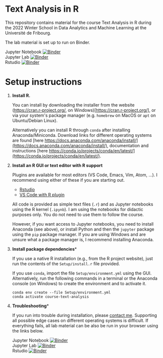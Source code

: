 # Text Analysis in R

This repository contains material for the course Text Analysis in R during the
2022 Winter School in Data Analytics and Machine Learning at the Université de
Fribourg.

The lab material is set up to run on Binder.

Jupyter Notebook [![Binder](https://mybinder.org/badge_logo.svg)](https://mybinder.org/v2/gh/hliebert/course-text-analysis-in-r/HEAD?urlpath=tree)  
Jupyter Lab [![Binder](https://mybinder.org/badge_logo.svg)](https://mybinder.org/v2/gh/hliebert/course-text-analysis-in-r/HEAD?urlpath=lab)  
Rstudio [![Binder](https://mybinder.org/badge_logo.svg)](https://mybinder.org/v2/gh/hliebert/course-text-analysis-in-r/HEAD?urlpath=rstudio)  


# Setup instructions

1. **Install R.** 

   You can install by downloading the installer from the website
   (https://cran.r-project.org/, on Windows)[https://cran.r-project.org/], or
   via your system's package manager (e.g. `homebrew` on MacOS or `apt` on
   Ubuntu/Debian Linux). 
   
   Alternatively you can install R through `conda` after installing
   Anaconda/Miniconda. Download links for different operating systems are found
   [here
   https://docs.anaconda.com/anaconda/install/](https://docs.anaconda.com/anaconda/install/),
   documentation and instructions  [here
   https://conda.io/projects/conda/en/latest/](https://conda.io/projects/conda/en/latest/).

2. **Install an R GUI or text editor with R support** 

   Plugins are available for most editors (VS Code, Emacs, Vim, Atom, ...).
   I recommend using either of these if you are starting out. 
      - [Rstudio](https://www.rstudio.com/products/rstudio/)
      - [VS Code with R plugin](https://code.visualstudio.com/)

   All code is provided as simple text files (`.r`) and as Jupyter notebooks
   using the R kernel (`.ipynb`). I am using the notebooks for didactic purposes
   only. You do not need to use them to follow the course. 
   
   However, if you want access to Jupyter notebooks, you need to install
   Anaconda (see above), or install Python and then the `jupyter` package using
   the `pip` package manager. If you are using Windows and are unsure what a
   package manager is, I recommend installing Anaconda. 
 
3. **Install package dependencies*** 

   If you use a native R installation (e.g., from the R project website), just run
   the contents of the `Setup/install.r` file provided. 
   
   If you use `conda`, import the file `Setup/environment.yml` using the GUI.
   Alternatively, run the following commands in a terminal or the Anaconda
   console (on Windows)  to create the environment and  to activate it.

   ```
   conda env create --file Setup/environment.yml 
   conda activate course-text-analysis
   ```

4. **Troubleshooting*** 
   
   If you run into trouble during installation, please [contact
   me](mailto:helge.liebert@econ.uzh.ch). Supporting all possible edge cases on
   different operating systems is difficult. If everything fails, all lab
   material  can be also be run in your browser using the links below.

   Jupyter Notebook [![Binder](https://mybinder.org/badge_logo.svg)](https://mybinder.org/v2/gh/hliebert/course-text-analysis-in-r/HEAD?urlpath=tree)  
   Jupyter Lab [![Binder](https://mybinder.org/badge_logo.svg)](https://mybinder.org/v2/gh/hliebert/course-text-analysis-in-r/HEAD?urlpath=lab)  
   Rstudio [![Binder](https://mybinder.org/badge_logo.svg)](https://mybinder.org/v2/gh/hliebert/course-text-analysis-in-r/HEAD?urlpath=rstudio)  
